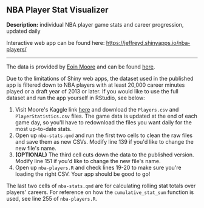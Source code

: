 ## NBA Player Stat Visualizer
**Description:** individual NBA player game stats and career progression, updated daily

Interactive web app can be found here: https://jeffreyd.shinyapps.io/nba-players/

___

The data is provided by [Eoin Moore](https://www.linkedin.com/in/eoin-moore-a336838/) and can be found 
[here](https://www.kaggle.com/datasets/eoinamoore/historical-nba-data-and-player-box-scores).

Due to the limitations of Shiny web apps, the dataset used in the published app is filtered down to NBA players with at least 20,000 career minutes played or a draft year of 2013 or later. If you would like to use the full dataset and run the app yourself in RStudio, see below:

  1. Visit Moore's Kaggle link [here](https://www.kaggle.com/datasets/eoinamoore/historical-nba-data-and-player-box-scores) and download the `Players.csv` and `PlayerStatistics.csv` files. The game data is updated at the end of each game day, so you'll have to redownload the files you want daily for the most up-to-date stats.
  2. Open up `nba-stats.qmd` and run the first two cells to clean the raw files and save them as new CSVs. Modify line 139 if you'd like to change the new file's name.
  3. **(OPTIONAL)** The third cell cuts down the data to the published version. Modify line 151 if you'd like to change the new file's name.
  4. Open up `nba-players.R` and check lines 19-20 to make sure you're loading the right CSV. Your app should be good to go!


The last two cells of `nba-stats.qmd` are for calculating rolling stat totals over players' careers. For reference on how the `cumulative_stat_sum` function is used, see line 255 of `nba-players.R`.
